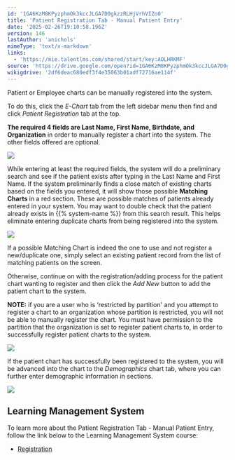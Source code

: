 ```yaml
---
id: '1GA6KzM8KPyzphmOk3kccJLGA7D0gkzzRLHjVrhVIZo0'
title: 'Patient Registration Tab - Manual Patient Entry'
date: '2025-02-26T19:10:58.196Z'
version: 146
lastAuthor: 'anichols'
mimeType: 'text/x-markdown'
links:
  - 'https://mie.talentlms.com/shared/start/key:AOLHRKMF'
source: 'https://drive.google.com/open?id=1GA6KzM8KPyzphmOk3kccJLGA7D0gkzzRLHjVrhVIZo0'
wikigdrive: '2df6deac680edf3f4e35063b01adf72716ae114f'
---
```

Patient or Employee charts can be manually registered into the system.

To do this, click the *E-Chart* tab from the left sidebar menu then find and click *Patient Registration* tab at the top.

**The required 4 fields are Last Name, First Name, Birthdate, and Organization** in order to manually register a chart into the system.  The other fields offered are optional.

![](../patient-registration-tab-manual-patient-entry.assets/808864a22451d1386dcdacea56d19046.png)

While entering at least the required fields, the system will do a preliminary search and see if the patient exists after typing in the Last Name and First Name. If the system preliminarily finds a close match of existing charts based on the fields you entered, it will show those possible **Matching Charts** in a red section. These are possible matches of patients already entered in your system. You may want to double check that the patient already exists in {{% system-name %}} from this search result. This helps eliminate entering duplicate charts from being registered into the system.

![](../patient-registration-tab-manual-patient-entry.assets/7a928c4e35445691163fca6d02aaedb2.png)

If a possible Matching Chart is indeed the one to use and not register a new/duplicate one, simply select an existing patient record from the list of matching patients on the screen.

Otherwise, continue on with the registration/adding process for the patient chart wanting to register and then click the *Add New* button to add the patient chart to the system.

**NOTE:** if you are a user who is ‘restricted by partition' and you attempt to register a chart to an organization whose partition is restricted, you will not be able to manually register the chart.  You must have permission to the partition that the organization is set to register patient charts to, in order to successfully register patient charts to the system.

![](../patient-registration-tab-manual-patient-entry.assets/f9dfcb730582b8c41d418407c4561057.png)

If the patient chart has successfully been registered to the system, you will be advanced into the chart to the *Demographics* chart tab, where you can further enter demographic information in sections.

![](../patient-registration-tab-manual-patient-entry.assets/dcf1fb870188af57764151b43f818eb3.png)

## Learning Management System

To learn more about the Patient Registration Tab - Manual Patient Entry, follow the link below to the Learning Management System course:

* [Registration](https://mie.talentlms.com/shared/start/key:AOLHRKMF)
